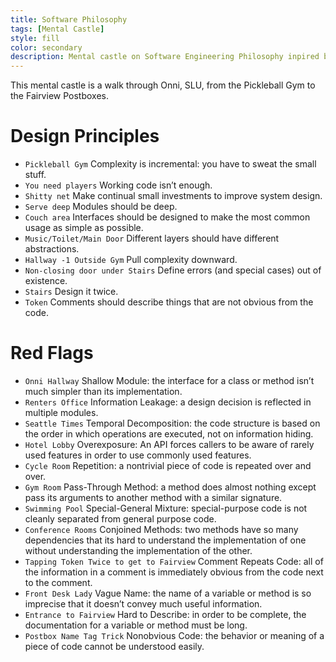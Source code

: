 ```yaml
---
title: Software Philosophy
tags: [Mental Castle]
style: fill
color: secondary
description: Mental castle on Software Engineering Philosophy inpired by the book by Ousterhout
---
```


This mental castle is a walk through Onni, SLU, from the Pickleball Gym to the Fairview Postboxes.

# Design Principles

- `Pickleball Gym` Complexity is incremental: you have to sweat the small stuff.
- `You need players` Working code isn’t enough.
- `Shitty net` Make continual small investments to improve system design.
- `Serve deep` Modules should be deep.
- `Couch area` Interfaces should be designed to make the most common usage as simple as possible.
- `Music/Toilet/Main Door` Different layers should have different abstractions.
- `Hallway -1 Outside Gym` Pull complexity downward.
- `Non-closing door under Stairs` Define errors (and special cases) out of existence.
- `Stairs` Design it twice.
- `Token` Comments should describe things that are not obvious from the code.

# Red Flags

- `Onni Hallway` Shallow Module: the interface for a class or method isn’t much simpler than its implementation.
- `Renters Office` Information Leakage: a design decision is reflected in multiple modules.
- `Seattle Times` Temporal Decomposition: the code structure is based on the order in which operations are executed, not on information hiding.
- `Hotel Lobby` Overexposure: An API forces callers to be aware of rarely used features in order to use commonly used features.
- `Cycle Room` Repetition: a nontrivial piece of code is repeated over and over.
- `Gym Room` Pass-Through Method: a method does almost nothing except pass its arguments to another method with a similar signature.
- `Swimming Pool` Special-General Mixture: special-purpose code is not cleanly separated from general purpose code.
- `Conference Rooms` Conjoined Methods: two methods have so many dependencies that its hard to understand the implementation of one without understanding the implementation of the other.
- `Tapping Token Twice to get to Fairview` Comment Repeats Code: all of the information in a comment is immediately obvious from the code next to the comment.
- `Front Desk Lady` Vague Name: the name of a variable or method is so imprecise that it doesn’t convey much useful information.
- `Entrance to Fairview` Hard to Describe: in order to be complete, the documentation for a variable or method must be long.
- `Postbox Name Tag Trick` Nonobvious Code: the behavior or meaning of a piece of code cannot be understood easily.